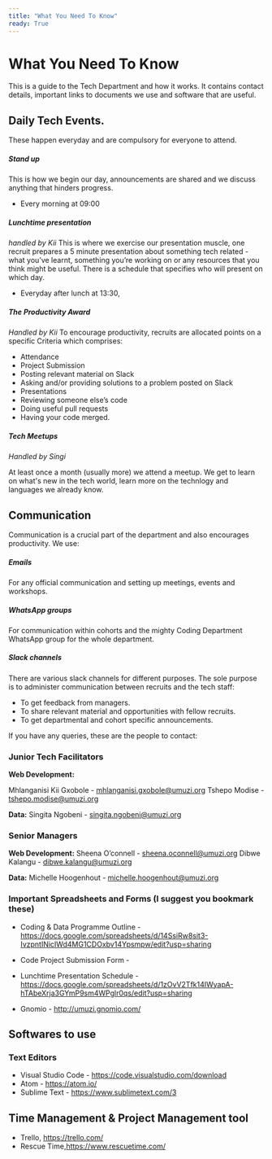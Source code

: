 ```yaml
---
title: "What You Need To Know"
ready: True 
---
```



# What You Need To Know

This is a guide to the Tech Department and how it works. It contains contact details, important links to documents we use and software that are useful. 

  

## Daily Tech Events.

These happen everyday and are compulsory for everyone to attend.

##### Stand up 
This is how we begin our day, announcements are shared and we discuss anything that hinders progress. 
 - Every morning at 09:00

##### Lunchtime presentation
*handled by Kii*
This is where we exercise our presentation muscle,  one recruit prepares a 5 minute  presentation about something tech related - what you’ve learnt, something you’re working on or any resources that you think might be useful. There is a schedule that specifies who will present on which day.   
- Everyday after lunch at 13:30, 

##### The Productivity Award
*Handled by Kii*
To encourage productivity, recruits are allocated points on a specific Criteria which comprises:
- Attendance 
- Project Submission
- Posting relevant material on Slack
- Asking and/or providing solutions to a problem posted on Slack
- Presentations
- Reviewing someone else’s code
- Doing useful pull requests
- Having your code merged.



##### Tech Meetups
*Handled by Singi*

 At least once a month (usually more)  we attend a meetup. We get to learn on what's new in the tech world, learn more on the technlogy and languages we already know. 
 



## Communication

Communication is a crucial part of the department and also encourages productivity.
We use:
##### Emails
For any official communication and setting up meetings, events and workshops.

##### WhatsApp groups
For communication within cohorts and the mighty Coding Department WhatsApp group for the whole department.

##### Slack channels
There are various slack channels for different purposes. The sole purpose is to administer communication between recruits and the tech staff:

- To get feedback from managers.
- To share relevant material and opportunities with fellow recruits.
- To get departmental and cohort specific announcements.


If you have any queries, these are the people to contact:
### Junior Tech Facilitators 
**Web Development:**

Mhlanganisi Kii Gxobole - mhlanganisi.gxobole@umuzi.org
Tshepo Modise - tshepo.modise@umuzi.org

**Data:**
Singita Ngobeni - singita.ngobeni@umuzi.org

### Senior Managers
**Web Development:** 
Sheena O’connell - sheena.oconnell@umuzi.org
Dibwe Kalangu - dibwe.kalangu@umuzi.org

**Data:**
Michelle Hoogenhout - michelle.hoogenhout@umuzi.org


### Important Spreadsheets and Forms (I suggest you bookmark these)
- Coding & Data Programme Outline - https://docs.google.com/spreadsheets/d/14SsiRw8sit3-IvzpntINicIWd4MG1CDOxbv14Ypsmpw/edit?usp=sharing
- Code Project Submission Form - 

- Lunchtime Presentation Schedule -  https://docs.google.com/spreadsheets/d/1zOvV2Tfk14IWyapA-hTAbeXrja3GYmP9sm4WPglr0qs/edit?usp=sharing

- Gnomio - http://umuzi.gnomio.com/

## Softwares to use 

### Text Editors

- Visual Studio Code - https://code.visualstudio.com/download
- Atom - https://atom.io/
- Sublime Text - https://www.sublimetext.com/3


## Time Management & Project Management tool

- Trello, https://trello.com/
- Rescue Time,https://www.rescuetime.com/
